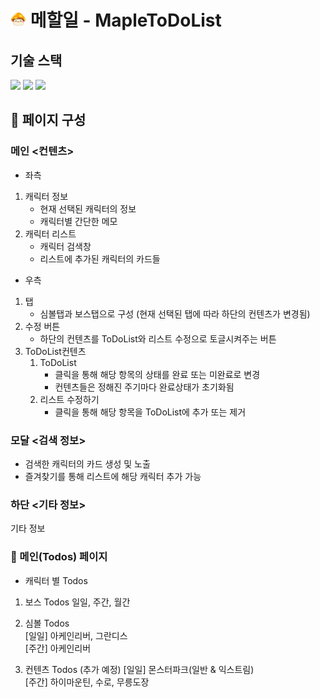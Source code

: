 # <img src="./readme_image/maplelogo.png" width="25" height="25" vertical-align="top"/> 메할일 - MapleToDoList

## 기술 스택
<!-- <img src="https://img.shields.io/badge/표시할이름-색상?style=for-the-badge&logo=기술스택아이콘&logoColor=white"> -->
<img src="https://img.shields.io/badge/html5-E34F26?style=for-the-badge&logo=html5&logoColor=white"> 
<img src="https://img.shields.io/badge/css3-1572B6?style=for-the-badge&logo=css3&logoColor=white">   <img src="https://img.shields.io/badge/styledcomponents-1572B6?style=for-the-badge&logo=styledcomponents&logoColor=white">  






## 📄 페이지 구성

### 메인 <컨텐츠>

- 좌측

1. 캐릭터 정보
   - 현재 선택된 캐릭터의 정보
   - 캐릭터별 간단한 메모
2. 캐릭터 리스트
   - 캐릭터 검색창
   - 리스트에 추가된 캐릭터의 카드들

- 우측

1. 탭
   - 심볼탭과 보스탭으로 구성 (현재 선택된 탭에 따라 하단의 컨텐츠가 변경됨)
2. 수정 버튼
   - 하단의 컨텐츠를 ToDoList와 리스트 수정으로 토글시켜주는 버튼
3. ToDoList컨텐츠
   1. ToDoList
      - 클릭을 통해 해당 항목의 상태를 완료 또는 미완료로 변경
      - 컨텐츠들은 정해진 주기마다 완료상태가 초기화됨
   2. 리스트 수정하기
      - 클릭을 통해 해당 항목을 ToDoList에 추가 또는 제거

### 모달 <검색 정보>

- 검색한 캐릭터의 카드 생성 및 노출
- 즐겨찾기를 통해 리스트에 해당 캐릭터 추가 가능

### 하단 <기타 정보>

기타 정보

### 📑 메인(Todos) 페이지

- 캐릭터 별 Todos

1. 보스 Todos
   일일, 주간, 월간

2. 심볼 Todos  
   [일일] 아케인리버, 그란디스  
   [주간] 아케인리버

3. 컨텐츠 Todos (추가 예정)
   [일일] 몬스터파크(일반 & 익스트림)  
   [주간] 하이마운틴, 수로, 무릉도장
